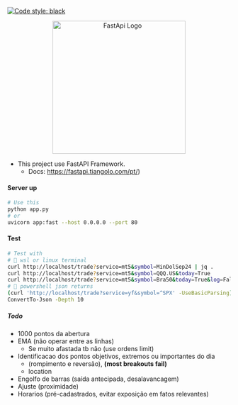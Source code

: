 [![Code style: black](https://img.shields.io/badge/code%20style-black-000000.svg)](https://github.com/psf/black)

<p align="center">
  <a href="https://fastapi.tiangolo.com/pt/" target="blank"><img src="https://fastapi.tiangolo.com/img/logo-margin/logo-teal.png" 
width="300" alt="FastApi Logo" /></a>
</p>

- This project use FastAPI Framework.
    - Docs: https://fastapi.tiangolo.com/pt/)

#### Server up

```bash
# Use this
python app.py
# or
uvicorn app:fast --host 0.0.0.0 --port 80
```

#### Test

```bash
# Test with
# 🤩 wsl or linux terminal
curl http://localhost/trade?service=mt5&symbol=MinDolSep24 | jq .
curl http://localhost/trade?service=mt5&symbol=QQQ.US&today=True
curl http://localhost/trade?service=mt5&symbol=Bra50&today=True&log=False
# 🤬 powershell json returns
(curl 'http://localhost/trade?service=yf&symbol=^SPX' -UseBasicParsing).Content | ConvertFrom-Json | 
ConvertTo-Json -Depth 10

```

##### Todo
- 1000 pontos da abertura
- EMA (não operar entre as linhas)
	- Se muito afastada tb não (use ordens limit)
- Identificacao dos pontos objetivos, extremos ou importantes do dia
	- (rompimento e reversão), **(most breakouts fail)**
	- location
- Engolfo de barras (saída antecipada, desalavancagem)
- Ajuste (proximidade)
- Horarios (pré-cadastrados, evitar exposição em fatos relevantes)